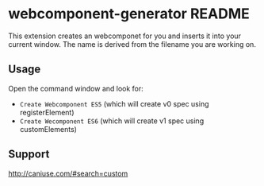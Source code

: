 # webcomponent-generator README

This extension creates an webcomponet for you and inserts it into your current window. The name is derived from the filename you are
working on.

## Usage

Open the command window and look for:

* `Create Webcomponent ES5` (which will create v0 spec using registerElement)
* `Create Wecomponent ES6` (which will create v1 spec using customElements)

## Support

http://caniuse.com/#search=custom
